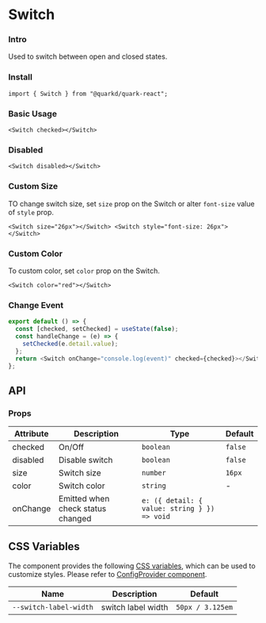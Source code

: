 # Switch

### Intro

Used to switch between open and closed states.

### Install

```tsx
import { Switch } from "@quarkd/quark-react";
```

### Basic Usage

```tsx
<Switch checked></Switch>
```

### Disabled

```tsx
<Switch disabled></Switch>
```

### Custom Size

TO change switch size, set `size` prop on the Switch or alter `font-size` value of `style` prop.

```tsx
<Switch size="26px"></Switch> <Switch style="font-size: 26px"></Switch>
```

### Custom Color

To custom color, set `color` prop on the Switch.

```tsx
<Switch color="red"></Switch>
```

### Change Event

```js
export default () => {
  const [checked, setChecked] = useState(false);
  const handleChange = (e) => {
    setChecked(e.detail.value);
  };
  return <Switch onChange="console.log(event)" checked={checked}></Switch>;
};
```

## API

### Props

| Attribute | Description                       | Type                                   | Default |
| --------- | --------------------------------- | -------------------------------------- | ------- |
| checked   | On/Off                            | `boolean`                              | `false` |
| disabled  | Disable switch                    | `boolean`                              | `false` |
| size      | Switch size                       | `number`                               | `16px`  |
| color     | Switch color                      | `string`                               | -       |
| onChange  | Emitted when check status changed | `e: ({ detail: { value: string } }) => void` |

## CSS Variables

The component provides the following [CSS variables](https://developer.mozilla.org/zh-CN/docs/Web/CSS/Using_CSS_custom_properties), which can be used to customize styles. Please refer to [ConfigProvider component](#/zh-CN/guide/theme).

| Name                   | Description        | Default          |
| ---------------------- | ------------------ | ---------------- |
| `--switch-label-width` | switch label width | `50px / 3.125em` |
